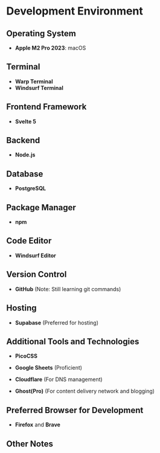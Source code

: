 # Development Environment

## Operating System

- **Apple M2 Pro 2023**: macOS

## Terminal

- **Warp Terminal**
- **Windsurf Terminal**

## Frontend Framework

- **Svelte 5**

## Backend

- **Node.js**


## Database

- **PostgreSQL**

## Package Manager

- **npm**

## Code Editor

- **Windsurf Editor**

## Version Control

- **GitHub** (Note: Still learning git commands)

## Hosting

- **Supabase** (Preferred for hosting)

## Additional Tools and Technologies

- **PicoCSS**
- **Google Sheets** (Proficient)

- **Cloudflare** (For DNS management)
- **Ghost(Pro)** (For content delivery network and blogging)

## Preferred Browser for Development

- **Firefox** and **Brave**

## Other Notes
